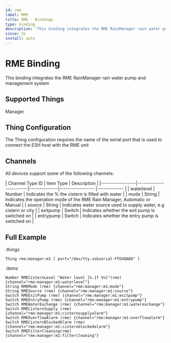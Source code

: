 ```yaml
---
id: rme
label: RME
title: RME - Bindings
type: binding
description: "This binding integrates the RME RainManager rain water pump and management system"
since: 2x
install: auto
---
```


<!-- Attention authors: Do not edit directly. Please add your changes to the appropriate source repository -->

<!-- {% include base.html %} -->

# RME Binding

This binding integrates the RME RainManager rain water pump and management system

## Supported Things

Manager

## Thing Configuration

The Thing configuration requires the name of the serial port that is used to connect the ESH host with the RME unit

## Channels

All devices support some of the following channels:

| Channel Type ID | Item Type    | Description  |
|-----------------|------------------------|--------------|----------------- |------------- |
| waterlevel | Number  | Indicates the % the cistern is filled with water |
| mode | String | Indicates the operation mode of the RME Rain Manager, Automatic or Manual |
| source | String | Indicates water source used to supply water, e.g cistern or city |
| exitpump | Switch | Indicates whether the exit pump is switched on |
| entrypump | Switch | Indicates whether the entry pump is switched on |

## Full Example

.things

```
Thing rme:manager:m1 [ port="/dev/tty.usbserial-FTGVQA6D" ]
```

.items

```
Number RMECisternLevel "Water level [%.1f %%]"(rme) {channel="rme:manager:m1:waterlevel"}
String RMEMode (rme) {channel="rme:manager:m1:mode"}
String RMESource (rme) {channel="rme:manager:m1:source"}
Switch RMEExitPump (rme) {channel="rme:manager:m1:exitpump"}
Switch RMEEntryPump (rme) {channel="rme:manager:m1:entrypump"}
Switch RMEWaterExchange (rme) {channel="rme:manager:m1:waterexchange"}
Switch RMECisternSupply (rme) {channel="rme:manager:m1:cisternsupplyalarm"}
Switch RMEOverflowAlarm (rme) {channel="rme:manager:m1:overflowalarm"}
Switch RMECisternBlockedAlarm (rme) {channel="rme:manager:m1:cisternblockedalarm"}
Switch RMEFilterCleaning(rme) {channel="rme:manager:m1:filtercleaning"}
```
